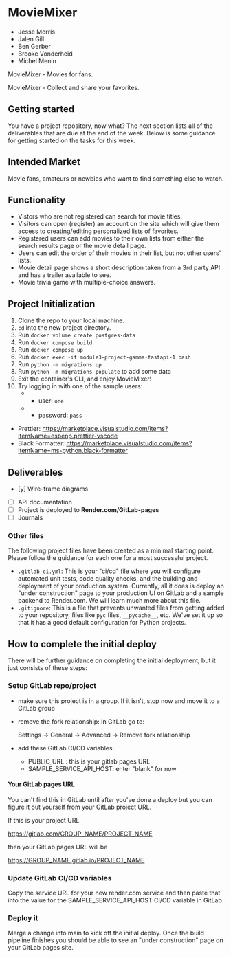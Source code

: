# MovieMixer

* Jesse Morris
* Jalen Gill
* Ben Gerber
* Brooke Vonderheid
* Michel Menin

MovieMixer - Movies for fans.

MovieMixer - Collect and share your favorites.

## Getting started

You have a project repository, now what? The next section
lists all of the deliverables that are due at the end of the
week. Below is some guidance for getting started on the
tasks for this week.

## Intended Market

Movie fans, amateurs or newbies who want to find something else to watch.

## Functionality

* Vistors who are not registered can search for movie titles.
* Visitors can open (register) an account on the site which will give them access to creating/editing personalized lists of favorites.
* Registered users can add movies to their own lists from either the search results page or the movie detail page.
* Users can edit the order of their movies in their list, but not other users' lists.
* Movie detail page shows a short description taken from a 3rd party API and has a trailer available to see.
* Movie trivia game with multiple-choice answers.

## Project Initialization

1. Clone the repo to your local machine.
2. `cd` into the new project directory.
3. Run `docker volume create postgres-data`
4. Run `docker compose build`
5. Run `docker compose up`
6. Run `docker exec -it module3-project-gamma-fastapi-1 bash`
7. Run `python -m migrations up`
8. Run `python -m migrations populate` to add some data
9. Exit the container's CLI, and enjoy MovieMixer!
10. Try logging in with one of the sample users:
    * * user: `one`
    * * password: `pass`

* Prettier: <https://marketplace.visualstudio.com/items?itemName=esbenp.prettier-vscode>
* Black Formatter: <https://marketplace.visualstudio.com/items?itemName=ms-python.black-formatter>

## Deliverables

* [y] Wire-frame diagrams
* [ ] API documentation
* [ ] Project is deployed to ______Render.com/GitLab-pages______
* [ ] Journals

### Other files

The following project files have been created as a minimal
starting point. Please follow the guidance for each one for
a most successful project.

* `.gitlab-ci.yml`: This is your "ci/cd" file where you will
  configure automated unit tests, code quality checks, and
  the building and deployment of your production system.
  Currently, all it does is deploy an "under construction"
  page to your production UI on GitLab and a sample backend
  to Render.com. We will learn much more about this file.
* `.gitignore`: This is a file that prevents unwanted files
  from getting added to your repository, files like
  `pyc` files, `__pycache__`, etc. We've set it up so that
  it has a good default configuration for Python projects.

## How to complete the initial deploy

There will be further guidance on completing the initial
deployment, but it just consists of these steps:

### Setup GitLab repo/project

* make sure this project is in a group. If it isn't, stop
  now and move it to a GitLab group
* remove the fork relationship: In GitLab go to:
  
  Settings -> General -> Advanced -> Remove fork relationship

* add these GitLab CI/CD variables:
  * PUBLIC_URL : this is your gitlab pages URL
  * SAMPLE_SERVICE_API_HOST: enter "blank" for now

#### Your GitLab pages URL

You can't find this in GitLab until after you've done a deploy
but you can figure it out yourself from your GitLab project URL.

If this is your project URL

https://gitlab.com/GROUP_NAME/PROJECT_NAME

then your GitLab pages URL will be

https://GROUP_NAME.gitlab.io/PROJECT_NAME


### Update GitLab CI/CD variables

Copy the service URL for your new render.com service and then paste
that into the value for the SAMPLE_SERVICE_API_HOST CI/CD variable
in GitLab.

### Deploy it

Merge a change into main to kick off the initial deploy. Once the build pipeline
finishes you should be able to see an "under construction" page on your GitLab
pages site.
